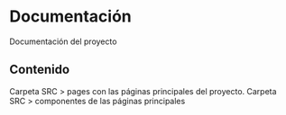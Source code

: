 # Documentación

Documentación del proyecto

## Contenido

Carpeta SRC > pages con las páginas principales del proyecto.
Carpeta SRC > componentes de las páginas principales

